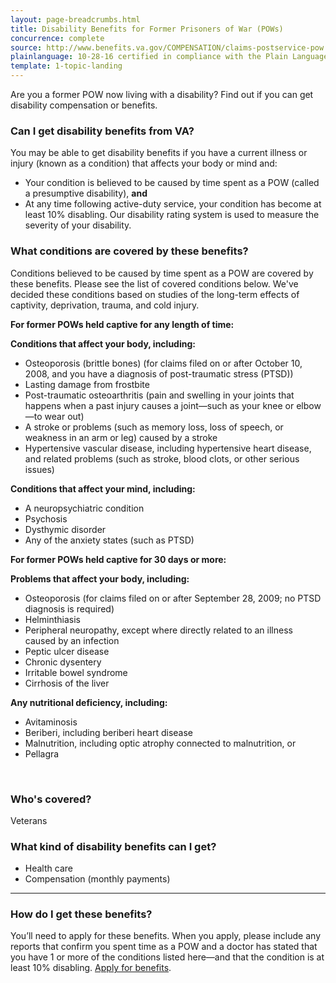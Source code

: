```yaml
---
layout: page-breadcrumbs.html
title: Disability Benefits for Former Prisoners of War (POWs)
concurrence: complete
source: http://www.benefits.va.gov/COMPENSATION/claims-postservice-pow.asp
plainlanguage: 10-28-16 certified in compliance with the Plain Language Act
template: 1-topic-landing
---
```


Are you a former POW now living with a disability? Find out if you can get disability compensation or benefits.

<div class="call-out" markdown="1">

### Can I get disability benefits from VA?
You may be able to get disability benefits if you have a current illness or injury (known as a condition) that affects your body or mind and:
-	Your condition is believed to be caused by time spent as a POW (called a presumptive disability), **and**
-	At any time following active-duty service, your condition has become at least 10% disabling. Our disability rating system is used to measure the severity of your disability.


### What conditions are covered by these benefits?

Conditions believed to be caused by time spent as a POW are covered by these benefits. Please see the list of covered conditions below. We've decided these conditions based on studies of the long-term effects of captivity, deprivation, trauma, and cold injury. 

**For former POWs held captive for any length of time:**

**Conditions that affect your body, including:**
-	Osteoporosis (brittle bones) (for claims filed on or after October 10, 2008, and you have a diagnosis of post-traumatic stress (PTSD))
-	Lasting damage from frostbite
-	Post-traumatic osteoarthritis (pain and swelling in your joints that happens when a past injury causes a joint—such as your knee or elbow—to wear out)
-	A stroke or problems (such as memory loss, loss of speech, or weakness in an arm or leg) caused by a stroke
-	Hypertensive vascular disease, including hypertensive heart disease, and related problems (such as stroke, blood clots, or other serious issues)

**Conditions that affect your mind, including:**
-	A neuropsychiatric condition 
-	Psychosis 
-	Dysthymic disorder
-	Any of the anxiety states (such as PTSD)

**For former POWs held captive for 30 days or more:**

**Problems that affect your body, including:**
-	Osteoporosis (for claims filed on or after September 28, 2009; no PTSD diagnosis is required)
-	Helminthiasis 
-	Peripheral neuropathy, except where directly related to an illness caused by an infection
-	Peptic ulcer disease 
-	Chronic dysentery 
-	Irritable bowel syndrome 
-	Cirrhosis of the liver 

**Any nutritional deficiency, including:**
-	Avitaminosis 
-	Beriberi, including beriberi heart disease 
-	Malnutrition, including optic atrophy connected to malnutrition, or
-	Pellagra 
<br>

### Who's covered?

Veterans
</div>

### What kind of disability benefits can I get?

-	Health care
- Compensation (monthly payments)

--------

### How do I get these benefits?

You’ll need to apply for these benefits. When you apply, please include any reports that confirm you spent time as a POW and a doctor has stated that you have 1 or more of the conditions listed here—and that the condition is at least 10% disabling. [Apply for benefits](https://www.vets.gov/disability-benefits/apply-for-benefits/).
